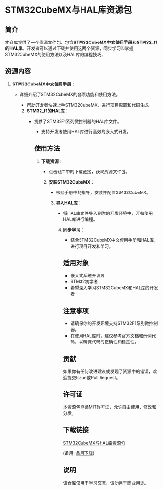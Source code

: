 # STM32CubeMX与HAL库资源包

## 简介
本仓库提供了一个资源文件包，包含**STM32CubeMX中文使用手册**和**STM32_f1的HAL库**。开发者可以通过下载并使用这两个资源，同步学习和掌握STM32CubeMX的使用方法以及HAL库的编程技巧。

## 资源内容
1. **STM32CubeMX中文使用手册**：
   - 详细介绍了STM32CubeMX的各项功能和使用方法。
      - 帮助开发者快速上手STM32CubeMX，进行项目配置和代码生成。

      2. **STM32_f1的HAL库**：
         - 提供了STM32F1系列微控制器的HAL库文件。
            - 支持开发者使用HAL库进行高效的嵌入式开发。

            ## 使用方法
            1. **下载资源**：
               - 点击仓库中的下载链接，获取资源文件包。

               2. **安装STM32CubeMX**：
                  - 根据手册中的指导，安装并配置StM32CubeMX。

                  3. **导入HAL库**：
                     - 将HAL库文件导入到你的开发环境中，开始使用HAL库进行编程。

                     4. **同步学习**：
                        - 结合STM32CubeMX中文使用手册和HAL库，进行项目开发和学习。

                        ## 适用对象
                        - 嵌入式系统开发者
                        - STM32初学者
                        - 希望深入学习STM32CubeMX和HAL库的开发者

                        ## 注意事项
                        - 请确保你的开发环境支持STM32F1系列微控制器。
                        - 在使用HAL库时，建议参考官方文档和示例代码，以确保代码的正确性和稳定性。

                        ## 贡献
                        如果你有任何改进建议或发现了资源中的错误，欢迎提交Issue或Pull Request。

                        ## 许可证
                        本资源包遵循MIT许可证，允许自由使用、修改和分发。

                        ## 下载链接
                        [STM32CubeMX与HAL库资源包](https://pan.quark.cn/s/3e807a763a0c) 

                        (备用: [备用下载](https://pan.baidu.com/s/1fVwBaVD7yi2XT57aPo_-wA?pwd=1234))

                        ## 说明

                        该仓库仅用于学习交流，请勿用于商业用途。
